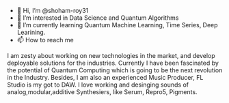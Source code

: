- 👋 Hi, I’m @shoham-roy31
- 👀 I’m interested in Data Science and Quantum Algorithms
- 🌱 I’m currently learning Quantum Machine Learning, Time Series, Deep Learining.
- 📫 How to reach me 

<!---
shoham-roy31/shoham-roy31 is a ✨ special ✨ repository because its `README.md` (this file) appears on your GitHub profile.
You can click the Preview link to take a look at your changes.
--->

I am zesty about working on new technologies in the market, and develop deployable solutions for the industries. Currently I have been fascinated by the potential of Quantum Computing which is going to be the next revolution in the Industry.
Besides, I am also an experienced Music Producer, FL Studio is my got to DAW. I love working and desinging sounds of analog,modular,additive Synthesiers, like Serum, Repro5, Pigments.  
